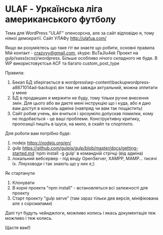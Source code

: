 # ULAF - Уркаїнська ліга американського футболу
Тема для WordPress "ULAF" опенсорсна, але за сайт відповідю я, тому ніякої демократії. Сайт УЛАФу http://ulafua.com/

Якщо ви розумієтесь що таке гіт ви знаєте що робити, основні правила
Мій контакт - crazyyy@gmail.com, skype: BuTaJIu4ek
Проект на gulp/sass(scss)/wordpress. Більше особливо нічого складного не буде. В WP використовуєтсья ACF та багато custom_post_type

Правила:
1. Бекап БД зберігається в wordpress\wp-content\backupwordpress-a8871014ad-backups\ він там не завжди актуальний, можна зппитати у мене
2. БД в продакшин я мержити не буду, тому тільки ручне внесення змін. Для цього або ви даєте мені інструкцію що і куда, або я даю вам доступ в консоль адміна (навпряд чи вам так пощастить)
3. Сайт робив учень, він вчиться і зрозуміло допускав помилки, кому не подобається - це ваші проблеми. Конструктивну критику, пропозиції пишіть в ішуси, на мило, в скайп та спортлото. 

Для роботи вам потрібно буде:
1. nodejs https://nodejs.org/en/
2. gulp https://github.com/gulpjs/gulp/blob/master/docs/getting-started.md  'npm install -g gulp' в командній стрічці (від адміна)
2. локальний вебсервер - під вінду OpenServer, XAMPP, MAMP... тисячі їх. Лінуховоди і так знають що у них є;) 

Як стартанути
1. Клонувати
2. В корні проекта "npm install" - встановляться всі залежності для проекту
3. Старт проекту "gulp serve" (там зараз тільки дев версія, мініфікована але з сорсмапами)

Далі тут будуть чейнджлоги, можливо колись і якась документація теж можливо і теж колись.

Щастя вам!) 
